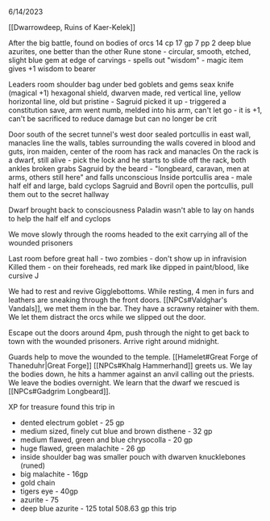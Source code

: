 6/14/2023

[[Dwarrowdeep, Ruins of Kaer-Kelek]]

After the big battle, found on bodies of orcs
	14 cp
	17 gp
	7 pp
	2 deep blue azurites, one better than the other
	Rune stone - circular, smooth, etched, slight blue gem at edge of carvings - spells out "wisdom" - magic item gives +1 wisdom to bearer

Leaders room
shoulder bag under bed
	goblets and gems
seax knife (magical +1)
hexagonal shield, dwarven made, red vertical line, yellow horizontal line, old but pristine - Sagruid picked it up - triggered a constitution save, arm went numb, melded into his arm, can't let go - it is +1, can't be sacrificed to reduce damage but can no longer be crit

Door south of the secret tunnel's west door
sealed portcullis in east wall, manacles line the walls, tables surrounding the walls covered in blood and guts, iron maiden, center of the room has rack and manacles
On the rack is a dwarf, still alive - pick the lock and he starts to slide off the rack, both ankles broken
	grabs Sagruid by the beard - "longbeard, caravan, men at arms, others still here" and falls unconscious
Inside portcullis area - male half elf and large, bald cyclops
Sagruid and Bovril open the portcullis, pull them out to the secret hallway

Dwarf brought back to consciousness
Paladin wasn't able to lay on hands to help the half elf and cyclops

We move slowly through the rooms headed to the exit carrying all of the wounded prisoners

Last room before great hall - two zombies - don't show up in infravision
Killed them - on their foreheads, red mark like dipped in paint/blood, like cursive J

We had to rest and revive Gigglebottoms.  While resting, 4 men in furs and leathers are sneaking through the front doors.  [[NPCs#Valdghar's Vandals]], we met them in the bar.  They have a scrawny retainer with them.  We let them distract the orcs while we slipped out the door.

Escape out the doors around 4pm, push through the night to get back to town with the wounded prisoners.  Arrive right around midnight.

Guards help to move the wounded to the temple. [[Hamelet#Great Forge of Thaneduhr|Great Forge]] [[NPCs#Khalg Hammerhand]] greets us.  We lay the bodies down, he hits a hammer against an anvil calling out the priests.  We leave the bodies overnight.  We learn that the dwarf we rescued is [[NPCs#Gadgrim Longbeard]].

XP for treasure found this trip in
- dented electrum goblet - 25 gp
- medium sized, finely cut blue and brown disthene - 32 gp
- medium flawed, green and blue chrysocolla - 20 gp
- huge flawed, green malachite - 26 gp
- inside shoulder bag was smaller pouch with dwarven knucklebones (runed)
- big malachite - 16gp
- gold chain
- tigers eye - 40gp
- azurite - 75
- deep blue azurite - 125
total 508.63 gp this trip
